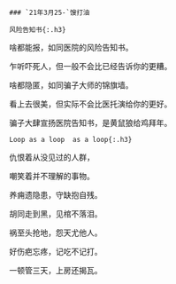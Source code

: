 ```note
### `21年3月25-`馊打油
```

```warning
风险告知书{:.h3}
```
啥都能报，如同医院的风险告知书。

乍听吓死人，但一般不会比已经告诉你的更糟。

啥都隐匿，如同骗子大师的锦旗墙。

看上去很美，但实际不会比医托演给你的更好。

骗子大肆宣扬医院告知书，是黄鼠狼给鸡拜年。

```note
Loop as a loop  as a loop{:.h3}
```
仇恨着从没见过的人群，

嘲笑着并不理解的事物。

养痈遗隐患，守缺抱自残。

胡同走到黑，见棺不落泪。

祸至头抢地，怨天尤他人。

好伤疤忘疼，记吃不记打。

一顿管三天，上房还揭瓦。
